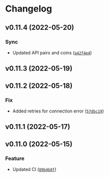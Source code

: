 # Changelog

<!--next-version-placeholder-->

## v0.11.4 (2022-05-20)
### Sync
* Updated API pairs and coins ([`a42f4e4`](https://github.com/goincrypto/cryptocom-exchange/commit/a42f4e4501da11e8e79f890b0b69966741777a1a))

## v0.11.3 (2022-05-19)


## v0.11.2 (2022-05-18)
### Fix
* Added retries for connection error ([`57dbc19`](https://github.com/goincrypto/cryptocom-exchange/commit/57dbc19f8d2e558bafa6a0aabf7b39e3d005e0bb))

## v0.11.1 (2022-05-17)


## v0.11.0 (2022-05-15)
### Feature
* Updated CI ([`89b4b8f`](https://github.com/goincrypto/cryptocom-exchange/commit/89b4b8fedfff8b74fed4d72a35a0f25c319680aa))

